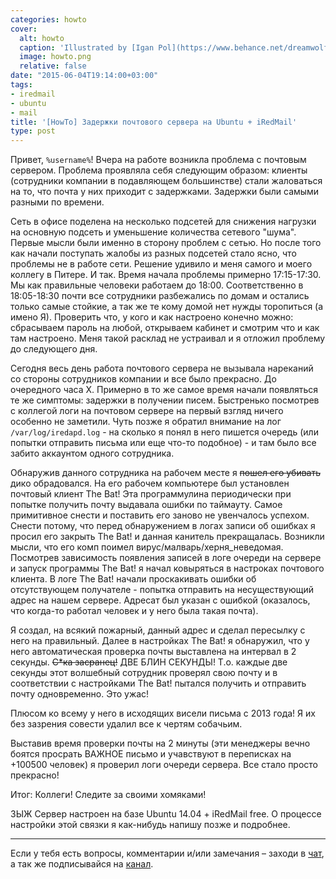 ```yaml
---
categories: howto
cover:
  alt: howto
  caption: 'Illustrated by [Igan Pol](https://www.behance.net/dreamwolf97d61e)'
  image: howto.png
  relative: false
date: "2015-06-04T19:14:00+03:00"
tags:
- iredmail
- ubuntu
- mail
title: '[HowTo] Задержки почтового сервера на Ubuntu + iRedMail'
type: post
---
```


Привет, `%username%`! Вчера на работе возникла проблема с почтовым сервером. Проблема проявляла себя следующим образом: клиенты (сотрудники компании в подавляющем большинстве) стали жаловаться на то, что почта у них приходит с задержками. Задержки были самыми разными по времени.

Сеть в офисе поделена на несколько подсетей для снижения нагрузки на основную подсеть и уменьшение количества сетевого "шума". Первые мысли были именно в сторону проблем с сетью. Но после того как начали поступать жалобы из разных подсетей стало ясно, что проблемы не в работе сети. Решение удивило и меня самого и моего коллегу в Питере. И так. Время начала проблемы примерно 17:15-17:30. Мы как правильные человеки работаем до 18:00. Соответственно в 18:05-18:30 почти все сотрудники разбежались по домам и остались только самые стойкие, а так же те кому домой нет нужды торопиться (а имено Я). Проверить что, у кого и как настроено конечно можно: сбрасываем пароль на любой, открываем кабинет и смотрим что и как там настроено. Меня такой расклад не устраивал и я отложил проблему до следующего дня.

Сегодня весь день работа почтового сервера не вызывала нареканий со стороны сотрудников компании и все было прекрасно. До очередного часа Х. Примерно в то же самое время начали появляться те же симптомы: задержки в получении писем. Быстренько посмотрев с коллегой логи на почтовом сервере на первый взгляд ничего особенно не заметили. Чуть позже я обратил внимание на лог `/var/log/iredapd.log` - на сколько я понял в него пишется очередь (или попытки отправить письма или еще что-то подобное) - и там было все забито аккаунтом одного сотрудника.

Обнаружив данного сотрудника на рабочем месте я ~~пошел его убивать~~ дико обрадовался. На его рабочем компьютере был установлен почтовый клиент The Bat! Эта программулина периодически при попытке получить почту выдавала ошибки по таймауту. Самое примитивное снести и поставить его заново не увенчалось успехом. Снести потому, что перед обнаружением в логах записи об ошибках я просил его закрыть The Bat! и данная канитель прекращалась. Возникли мысли, что его комп поимел вирус/малварь/херня_неведомая. Посмотрев зависимость появления записей в логе очереди на сервере и запуск программы The Bat! я начал ковыряться в настроках почтового клиента. В логе The Bat! начали проскакивать ошибки об отсутствующем получателе - попытка отправить на несуществующий адрес на нашем сервере. Адресат был указан с ошибкой (оказалось, что когда-то работал человек и у него была такая почта).

Я создал, на всякий пожарный, данный адрес и сделал пересылку с него на правильный. Далее в настройках The Bat! я обнаружил, что у него автоматическая проверка почты выставлена на интервал в 2 секунды. ~~С*ка засранец!~~ ДВЕ БЛИН СЕКУНДЫ! Т.о. каждые две секунды этот волшебный сотрудник проверял свою почту и в соответствии с настройками The Bat! пытался получить и отправить почту одновременно. Это ужас!

Плюсом ко всему у него в исходящих висели письма с 2013 года! Я их без зазрения совести удалил все к чертям собачьим.

Выставив время проверки почты на 2 минуты (эти менеджеры вечно боятся просрать ВАЖНОЕ письмо и учавствуют в переписках на +100500 человек) я проверил логи очереди сервера. Все стало просто прекрасно!

Итог: Коллеги! Следите за своими хомяками!

ЗЫЖ Сервер настроен на базе Ubuntu 14.04 + iRedMail free. О процессе настройки этой связки я как-нибудь напишу позже и подробнее.

---
Если у тебя есть вопросы, комментарии и/или замечания – заходи в [чат](https://ttttt.me/jtprogru_chat), а так же подписывайся на [канал](https://ttttt.me/jtprogru_channel).
